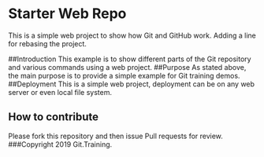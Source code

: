# Starter Web Repo

This is a simple web project to show how Git and GitHub work. Adding a line for rebasing the project. 

##Introduction
This example is to show different parts of the Git repository and various commands using a web project.
##Purpose
As stated above, the main purpose is to provide a simple example for Git training demos.
##Deployment
This is a simple web project, deployment can be on any web server or even local file system. 
## How to contribute
Please fork this repository and then issue Pull requests for review.
###Copyright
2019 Git.Training.

